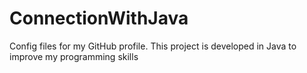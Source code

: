 # ConnectionWithJava
Config files for my GitHub profile.
This project is developed in Java to improve my programming skills

